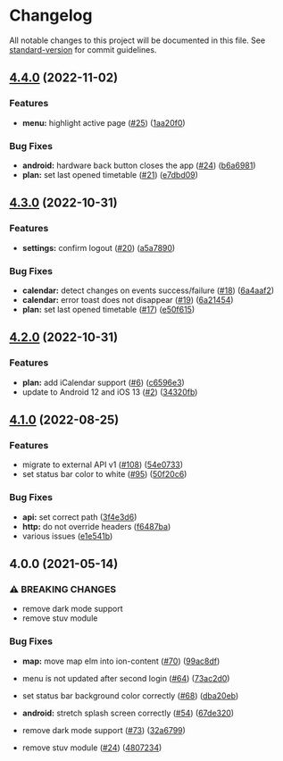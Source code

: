 # Changelog

All notable changes to this project will be documented in this file. See [standard-version](https://github.com/conventional-changelog/standard-version) for commit guidelines.

## [4.4.0](https://github.com/dhbw-vs/app/compare/v4.3.0...v4.4.0) (2022-11-02)


### Features

* **menu:** highlight active page ([#25](https://github.com/dhbw-vs/app/issues/25)) ([1aa20f0](https://github.com/dhbw-vs/app/commit/1aa20f09bc45d6da8f7e1d1db906a6faa5f28f82))


### Bug Fixes

* **android:** hardware back button closes the app ([#24](https://github.com/dhbw-vs/app/issues/24)) ([b6a6981](https://github.com/dhbw-vs/app/commit/b6a69810520a24ddeb95aacd2164dd41bdf09738))
* **plan:** set last opened timetable ([#21](https://github.com/dhbw-vs/app/issues/21)) ([e7dbd09](https://github.com/dhbw-vs/app/commit/e7dbd09e944528233f4bc67d108c4de89e8e3086))

## [4.3.0](https://github.com/dhbw-vs/app/compare/v4.2.0...v4.3.0) (2022-10-31)


### Features

* **settings:** confirm logout ([#20](https://github.com/dhbw-vs/app/issues/20)) ([a5a7890](https://github.com/dhbw-vs/app/commit/a5a7890856bdc5cd7686e6c24da156056acbab4f))


### Bug Fixes

* **calendar:** detect changes on events success/failure ([#18](https://github.com/dhbw-vs/app/issues/18)) ([6a4aaf2](https://github.com/dhbw-vs/app/commit/6a4aaf2e8daf982fd0e12fb6a1cfd067c1102b57))
* **calendar:** error toast does not disappear ([#19](https://github.com/dhbw-vs/app/issues/19)) ([6a21454](https://github.com/dhbw-vs/app/commit/6a21454a394a2a9e92bf5f2bc4fcf139b8439aa8))
* **plan:** set last opened timetable ([#17](https://github.com/dhbw-vs/app/issues/17)) ([e50f615](https://github.com/dhbw-vs/app/commit/e50f6159df3e8c8391ea464d077a387b6866d017))

## [4.2.0](https://github.com/dhbw-vs/app/compare/v4.1.0...v4.2.0) (2022-10-31)


### Features

* **plan:** add iCalendar support ([#6](https://github.com/dhbw-vs/app/issues/6)) ([c6596e3](https://github.com/dhbw-vs/app/commit/c6596e3252ebe83b1cf58e222573d843dfc5484d))
* update to Android 12 and iOS 13 ([#2](https://github.com/dhbw-vs/app/issues/2)) ([34320fb](https://github.com/dhbw-vs/app/commit/34320fb508d2657230b0bba097826f0840db6ecb))

## [4.1.0](https://github.com/robingenz/dhbw-vs-app/compare/v4.0.0...v4.1.0) (2022-08-25)


### Features

* migrate to external API v1 ([#108](https://github.com/robingenz/dhbw-vs-app/issues/108)) ([54e0733](https://github.com/robingenz/dhbw-vs-app/commit/54e07338f0b7f25429312deff5154b30f793962a))
* set status bar color to white ([#95](https://github.com/robingenz/dhbw-vs-app/issues/95)) ([50f20c6](https://github.com/robingenz/dhbw-vs-app/commit/50f20c6a2ca3fc2d8cf0bd062763034df16e16ed))


### Bug Fixes

* **api:** set correct path ([3f4e3d6](https://github.com/robingenz/dhbw-vs-app/commit/3f4e3d6e21d74a39ce8bbc36966ba7dfe7512c47))
* **http:** do not override headers ([f6487ba](https://github.com/robingenz/dhbw-vs-app/commit/f6487ba31102e51e02f63b91655b1b62126c3ab9))
* various issues ([e1e541b](https://github.com/robingenz/dhbw-vs-app/commit/e1e541b42f66c15d3de95d217a0a4f08486dcf05))

## 4.0.0 (2021-05-14)


### ⚠ BREAKING CHANGES

* remove dark mode support
* remove stuv module

### Bug Fixes

* **map:** move map elm into ion-content ([#70](https://github.com/robingenz/dhbw-vs-app/issues/70)) ([99ac8df](https://github.com/robingenz/dhbw-vs-app/commit/99ac8df6989f3cf839680503d10929b245c77bce))
* menu is not updated after second login ([#64](https://github.com/robingenz/dhbw-vs-app/issues/64)) ([73ac2d0](https://github.com/robingenz/dhbw-vs-app/commit/73ac2d0cd71922f3f7067e69556c33b2b42abded))
* set status bar background color correctly ([#68](https://github.com/robingenz/dhbw-vs-app/issues/68)) ([dba20eb](https://github.com/robingenz/dhbw-vs-app/commit/dba20eba54cd9aaa41fa500fa78de94120fddf6b))      
* **android:** stretch splash screen correctly ([#54](https://github.com/robingenz/dhbw-vs-app/issues/54)) ([67de320](https://github.com/robingenz/dhbw-vs-app/commit/67de32043e9b6dd87415273697ed1dc96baed937))   


* remove dark mode support ([#73](https://github.com/robingenz/dhbw-vs-app/issues/73)) ([32a6799](https://github.com/robingenz/dhbw-vs-app/commit/32a6799c5de520ec0a679596270690d2d5629cd7))
* remove stuv module ([#24](https://github.com/robingenz/dhbw-vs-app/issues/24)) ([4807234](https://github.com/robingenz/dhbw-vs-app/commit/480723433df313f40b2ced24810db3ac2a37f015))
